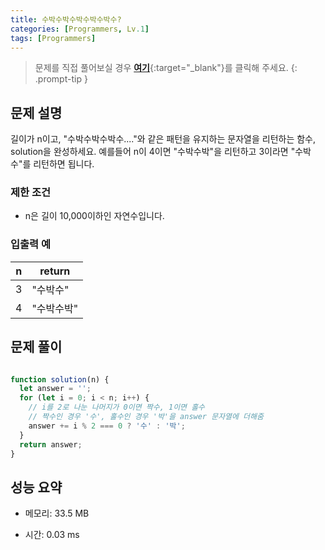 ```yaml
---
title: 수박수박수박수박수박수?
categories: [Programmers, Lv.1]
tags: [Programmers]
---
```


> 문제를 직접 풀어보실 경우 [**여기**](https://school.programmers.co.kr/learn/courses/30/lessons/12922){:target="_blank"}를 클릭해 주세요.
{: .prompt-tip }

## 문제 설명

<p>길이가 n이고, "수박수박수박수...."와 같은 패턴을 유지하는 문자열을 리턴하는 함수, solution을 완성하세요. 예를들어 n이 4이면 "수박수박"을 리턴하고 3이라면 "수박수"를 리턴하면 됩니다.</p>

### 제한 조건

<ul>
<li>n은 길이 10,000이하인 자연수입니다.</li>
</ul>

### 입출력 예
<div class="table-wrapper"><table>
        <thead><tr>
<th>n</th>
<th>return</th>
</tr>
</thead>
        <tbody><tr>
<td>3</td>
<td>"수박수"</td>
</tr>
<tr>
<td>4</td>
<td>"수박수박"</td>
</tr>
</tbody>
      </table></div>

## 문제 풀이

```js

function solution(n) {
  let answer = '';
  for (let i = 0; i < n; i++) {
    // i를 2로 나눈 나머지가 0이면 짝수, 1이면 홀수
    // 짝수인 경우 '수', 홀수인 경우 '박'을 answer 문자열에 더해줌
    answer += i % 2 === 0 ? '수' : '박';
  }
  return answer;
}

```

## 성능 요약

- 메모리: 33.5 MB

- 시간: 0.03 ms

